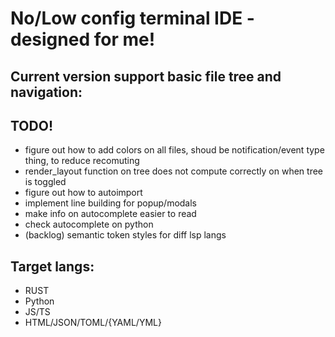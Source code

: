# No/Low config terminal IDE - designed for me!

## Current version support basic file tree and navigation:
## TODO!
- figure out how to add colors on all files, shoud be notification/event type thing, to reduce recomuting
- render_layout function on tree does not compute correctly on when tree is toggled
- figure out how to autoimport
- implement line building for popup/modals
- make info on autocomplete easier to read
- check autocomplete on python
- (backlog) semantic token styles for diff lsp langs


## Target langs:
* RUST
* Python
* JS/TS
* HTML/JSON/TOML/{YAML/YML}